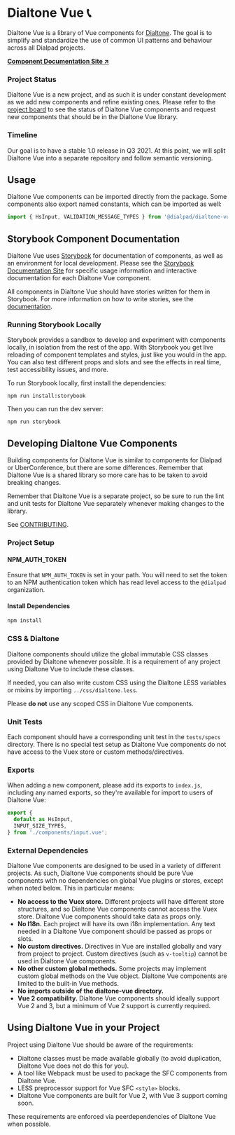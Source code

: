 # Dialtone Vue 📞

Dialtone Vue is a library of Vue components for [Dialtone][dt]. The goal is to simplify and standardize the use of common UI patterns and behaviour across all Dialpad projects.

**[Component Documentation Site ↗️][handbook]**

[dt]: https://dialpad.design

### Project Status

Dialtone Vue is a new project, and as such it is under constant development as we add new components and refine existing ones. Please refer to the [project board][project] to see the status of Dialtone Vue components and request new components that should be in the Dialtone Vue library.

[project]: https://github.com/orgs/dialpad/projects/1

### Timeline

Our goal is to have a stable 1.0 release in Q3 2021. At this point, we will split Dialtone Vue into a separate repository and follow semantic versioning.

## Usage

Dialtone Vue components can be imported directly from the package. Some components also export named constants, which can be imported as well:

```js
import { HsInput, VALIDATION_MESSAGE_TYPES } from '@dialpad/dialtone-vue';
```

## Storybook Component Documentation

Dialtone Vue uses [Storybook][storybook] for documentation of components, as well as an environment for local development. Please see the [Storybook Documentation Site][handbook] for specific usage information and interactive documentation for each Dialtone Vue component.

All components in Dialtone Vue should have stories written for them in Storybook. For more information on how to write stories, see the [documentation][stories].

[storybook]: https://storybook.js.org
[handbook]: https://dialtone-vue.netlify.app
[stories]: https://dialtone-vue.netlify.app/?path=/story/docs-storybook-getting-started--page

### Running Storybook Locally

Storybook provides a sandbox to develop and experiment with components locally, in isolation from the rest of the app. With Storybook you get live reloading of component templates and styles, just like you would in the app. You can also test different props and slots and see the effects in real time, test accessibility issues, and more.

To run Storybook locally, first install the dependencies:

```
npm run install:storybook
```

Then you can run the dev server:

```
npm run storybook
```

## Developing Dialtone Vue Components

Building components for Dialtone Vue is similar to components for Dialpad or UberConference, but there are some differences. Remember that Dialtone Vue is a shared library so more care has to be taken to avoid breaking changes.

Remember that Dialtone Vue is a separate project, so be sure to run the lint and unit tests for Dialtone Vue separately whenever making changes to the library.

See [CONTRIBUTING](./CONTRIBUTING.md).

### Project Setup

#### NPM_AUTH_TOKEN

Ensure that `NPM_AUTH_TOKEN` is set in your path. You will need to set the token to an NPM authentication token which has read level access to the `@dialpad` organization.

#### Install Dependencies

```bash
npm install
```

### CSS & Dialtone

Dialtone components should utilize the global immutable CSS classes provided by Dialtone whenever possible. It is a requirement of any project using Dialtone Vue to include these classes.

If needed, you can also write custom CSS using the Dialtone LESS variables or mixins by importing `../css/dialtone.less`.

Please **do not** use any scoped CSS in Dialtone Vue components.

### Unit Tests

Each component should have a corresponding unit test in the `tests/specs` directory. There is no special test setup as Dialtone Vue components do not have access to the Vuex store or custom methods/directives.

### Exports

When adding a new component, please add its exports to `index.js`, including any named exports, so they're available for import to users of Dialtone Vue:

```js
export {
  default as HsInput,
  INPUT_SIZE_TYPES,
} from './components/input.vue';
```

### External Dependencies

Dialtone Vue components are designed to be used in a variety of different projects. As such, Dialtone Vue components should be pure Vue components with no dependencies on global Vue plugins or stores, except when noted below. This in particular means:

- **No access to the Vuex store.** Different projects will have different store structures, and so Dialtone Vue components cannot access the Vuex store. Dialtone Vue components should take data as props only.
- **No I18n.** Each project will have its own i18n implementation. Any text needed in a Dialtone Vue component should be passed as props or slots.
- **No custom directives.** Directives in Vue are installed globally and vary from project to project. Custom directives (such as `v-tooltip`) cannot be used in Dialtone Vue components.
- **No other custom global methods.** Some projects may implement custom global methods on the Vue object. Dialtone Vue components are limited to the built-in Vue methods.
- **No imports outside of the dialtone-vue directory.**
- **Vue 2 compatibility.** Dialtone Vue components should ideally support Vue 2 and 3, but a minimum of Vue 2 support is currently required.

## Using Dialtone Vue in your Project

Project using Dialtone Vue should be aware of the requirements:

- Dialtone classes must be made available globally (to avoid duplication, Dialtone Vue does not do this for you).
- A tool like Webpack must be used to package the SFC components from Dialtone Vue.
- LESS preprocessor support for Vue SFC `<style>` blocks.
- Dialtone Vue components are built for Vue 2, with Vue 3 support coming soon.

These requirements are enforced via peerdependencies of Dialtone Vue when possible.
